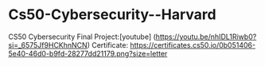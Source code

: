 # Cs50-Cybersecurity--Harvard
CS50 Cybersecurity
Final Project:[youtube] (https://youtu.be/nhIDL1Riwb0?si=_6575Jf9HCKhnNCN)
Certificate: https://certificates.cs50.io/0b051406-5e40-46d0-b9fd-28277dd21179.png?size=letter

